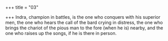 +++
title = "03"

+++
Indra, champion in battles, is the one who conquers with his superior  men, the one who hears the call of the bard crying in distress,
the one who brings the chariot of the pious man to the fore (when he is)  nearby, and the one who raises up the songs, if he is there in person.